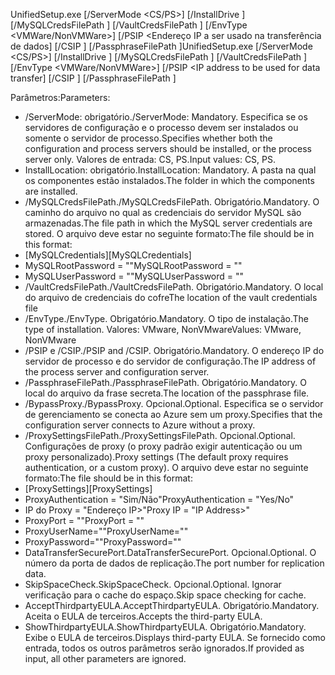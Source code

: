 <span data-ttu-id="2738a-101">UnifiedSetup.exe [/ServerMode <CS/PS>] [/InstallDrive <DriveLetter>] [/MySQLCredsFilePath <MySQL credentials file path>] [/VaultCredsFilePath <Vault credentials file path>] [/EnvType <VMWare/NonVMWare>] [/PSIP <Endereço IP a ser usado na transferência de dados] [/CSIP <IP address of CS to be registered with>] [/PassphraseFilePath <Passphrase file path>]</span><span class="sxs-lookup"><span data-stu-id="2738a-101">UnifiedSetup.exe [/ServerMode <CS/PS>] [/InstallDrive <DriveLetter>] [/MySQLCredsFilePath <MySQL credentials file path>] [/VaultCredsFilePath <Vault credentials file path>] [/EnvType <VMWare/NonVMWare>] [/PSIP <IP address to be used for data transfer] [/CSIP <IP address of CS to be registered with>] [/PassphraseFilePath <Passphrase file path>]</span></span>

<span data-ttu-id="2738a-102">Parâmetros:</span><span class="sxs-lookup"><span data-stu-id="2738a-102">Parameters:</span></span>

* <span data-ttu-id="2738a-103">/ServerMode: obrigatório.</span><span class="sxs-lookup"><span data-stu-id="2738a-103">/ServerMode: Mandatory.</span></span> <span data-ttu-id="2738a-104">Especifica se os servidores de configuração e o processo devem ser instalados ou somente o servidor de processo.</span><span class="sxs-lookup"><span data-stu-id="2738a-104">Specifies whether both the configuration and process servers should be installed, or the process server only.</span></span> <span data-ttu-id="2738a-105">Valores de entrada: CS, PS.</span><span class="sxs-lookup"><span data-stu-id="2738a-105">Input values: CS, PS.</span></span>
* <span data-ttu-id="2738a-106">InstallLocation: obrigatório.</span><span class="sxs-lookup"><span data-stu-id="2738a-106">InstallLocation: Mandatory.</span></span> <span data-ttu-id="2738a-107">A pasta na qual os componentes estão instalados.</span><span class="sxs-lookup"><span data-stu-id="2738a-107">The folder in which the components are installed.</span></span>
* <span data-ttu-id="2738a-108">/MySQLCredsFilePath.</span><span class="sxs-lookup"><span data-stu-id="2738a-108">/MySQLCredsFilePath.</span></span> <span data-ttu-id="2738a-109">Obrigatório.</span><span class="sxs-lookup"><span data-stu-id="2738a-109">Mandatory.</span></span> <span data-ttu-id="2738a-110">O caminho do arquivo no qual as credenciais do servidor MySQL são armazenadas.</span><span class="sxs-lookup"><span data-stu-id="2738a-110">The file path in which the MySQL server credentials are stored.</span></span> <span data-ttu-id="2738a-111">O arquivo deve estar no seguinte formato:</span><span class="sxs-lookup"><span data-stu-id="2738a-111">The file should be in this format:</span></span>
* <span data-ttu-id="2738a-112">[MySQLCredentials]</span><span class="sxs-lookup"><span data-stu-id="2738a-112">[MySQLCredentials]</span></span>
* <span data-ttu-id="2738a-113">MySQLRootPassword = "<Password>"</span><span class="sxs-lookup"><span data-stu-id="2738a-113">MySQLRootPassword = "<Password>"</span></span>
* <span data-ttu-id="2738a-114">MySQLUserPassword = "<Password>"</span><span class="sxs-lookup"><span data-stu-id="2738a-114">MySQLUserPassword = "<Password>"</span></span>
* <span data-ttu-id="2738a-115">/VaultCredsFilePath.</span><span class="sxs-lookup"><span data-stu-id="2738a-115">/VaultCredsFilePath.</span></span> <span data-ttu-id="2738a-116">Obrigatório.</span><span class="sxs-lookup"><span data-stu-id="2738a-116">Mandatory.</span></span> <span data-ttu-id="2738a-117">O local do arquivo de credenciais do cofre</span><span class="sxs-lookup"><span data-stu-id="2738a-117">The location of the vault credentials file</span></span>
* <span data-ttu-id="2738a-118">/EnvType.</span><span class="sxs-lookup"><span data-stu-id="2738a-118">/EnvType.</span></span> <span data-ttu-id="2738a-119">Obrigatório.</span><span class="sxs-lookup"><span data-stu-id="2738a-119">Mandatory.</span></span> <span data-ttu-id="2738a-120">O tipo de instalação.</span><span class="sxs-lookup"><span data-stu-id="2738a-120">The type of installation.</span></span> <span data-ttu-id="2738a-121">Valores: VMware, NonVMware</span><span class="sxs-lookup"><span data-stu-id="2738a-121">Values: VMware, NonVMware</span></span>
* <span data-ttu-id="2738a-122">/PSIP e /CSIP.</span><span class="sxs-lookup"><span data-stu-id="2738a-122">/PSIP and /CSIP.</span></span> <span data-ttu-id="2738a-123">Obrigatório.</span><span class="sxs-lookup"><span data-stu-id="2738a-123">Mandatory.</span></span> <span data-ttu-id="2738a-124">O endereço IP do servidor de processo e do servidor de configuração.</span><span class="sxs-lookup"><span data-stu-id="2738a-124">The IP address of the process server and configuration server.</span></span>
* <span data-ttu-id="2738a-125">/PassphraseFilePath.</span><span class="sxs-lookup"><span data-stu-id="2738a-125">/PassphraseFilePath.</span></span> <span data-ttu-id="2738a-126">Obrigatório.</span><span class="sxs-lookup"><span data-stu-id="2738a-126">Mandatory.</span></span> <span data-ttu-id="2738a-127">O local do arquivo da frase secreta.</span><span class="sxs-lookup"><span data-stu-id="2738a-127">The location of the passphrase file.</span></span>
* <span data-ttu-id="2738a-128">/BypassProxy.</span><span class="sxs-lookup"><span data-stu-id="2738a-128">/BypassProxy.</span></span> <span data-ttu-id="2738a-129">Opcional.</span><span class="sxs-lookup"><span data-stu-id="2738a-129">Optional.</span></span> <span data-ttu-id="2738a-130">Especifica se o servidor de gerenciamento se conecta ao Azure sem um proxy.</span><span class="sxs-lookup"><span data-stu-id="2738a-130">Specifies that the configuration server connects to Azure without a proxy.</span></span>
* <span data-ttu-id="2738a-131">/ProxySettingsFilePath.</span><span class="sxs-lookup"><span data-stu-id="2738a-131">/ProxySettingsFilePath.</span></span> <span data-ttu-id="2738a-132">Opcional.</span><span class="sxs-lookup"><span data-stu-id="2738a-132">Optional.</span></span> <span data-ttu-id="2738a-133">Configurações de proxy (o proxy padrão exigir autenticação ou um proxy personalizado).</span><span class="sxs-lookup"><span data-stu-id="2738a-133">Proxy settings (The default proxy requires authentication, or a custom proxy).</span></span> <span data-ttu-id="2738a-134">O arquivo deve estar no seguinte formato:</span><span class="sxs-lookup"><span data-stu-id="2738a-134">The file should be in this format:</span></span>
* <span data-ttu-id="2738a-135">[ProxySettings]</span><span class="sxs-lookup"><span data-stu-id="2738a-135">[ProxySettings]</span></span>
* <span data-ttu-id="2738a-136">ProxyAuthentication = "Sim/Não"</span><span class="sxs-lookup"><span data-stu-id="2738a-136">ProxyAuthentication = "Yes/No"</span></span>
* <span data-ttu-id="2738a-137">IP do Proxy = "Endereço IP>"</span><span class="sxs-lookup"><span data-stu-id="2738a-137">Proxy IP = "IP Address>"</span></span>
* <span data-ttu-id="2738a-138">ProxyPort = "<Port>"</span><span class="sxs-lookup"><span data-stu-id="2738a-138">ProxyPort = "<Port>"</span></span>
* <span data-ttu-id="2738a-139">ProxyUserName="<User Name>"</span><span class="sxs-lookup"><span data-stu-id="2738a-139">ProxyUserName="<User Name>"</span></span>
* <span data-ttu-id="2738a-140">ProxyPassword="<Password>"</span><span class="sxs-lookup"><span data-stu-id="2738a-140">ProxyPassword="<Password>"</span></span>
* <span data-ttu-id="2738a-141">DataTransferSecurePort.</span><span class="sxs-lookup"><span data-stu-id="2738a-141">DataTransferSecurePort.</span></span> <span data-ttu-id="2738a-142">Opcional.</span><span class="sxs-lookup"><span data-stu-id="2738a-142">Optional.</span></span> <span data-ttu-id="2738a-143">O número da porta de dados de replicação.</span><span class="sxs-lookup"><span data-stu-id="2738a-143">The port number for replication data.</span></span>
* <span data-ttu-id="2738a-144">SkipSpaceCheck.</span><span class="sxs-lookup"><span data-stu-id="2738a-144">SkipSpaceCheck.</span></span> <span data-ttu-id="2738a-145">Opcional.</span><span class="sxs-lookup"><span data-stu-id="2738a-145">Optional.</span></span> <span data-ttu-id="2738a-146">Ignorar verificação para o cache do espaço.</span><span class="sxs-lookup"><span data-stu-id="2738a-146">Skip space checking for cache.</span></span>
* <span data-ttu-id="2738a-147">AcceptThirdpartyEULA.</span><span class="sxs-lookup"><span data-stu-id="2738a-147">AcceptThirdpartyEULA.</span></span> <span data-ttu-id="2738a-148">Obrigatório.</span><span class="sxs-lookup"><span data-stu-id="2738a-148">Mandatory.</span></span> <span data-ttu-id="2738a-149">Aceita o EULA de terceiros.</span><span class="sxs-lookup"><span data-stu-id="2738a-149">Accepts the third-party EULA.</span></span>
* <span data-ttu-id="2738a-150">ShowThirdpartyEULA.</span><span class="sxs-lookup"><span data-stu-id="2738a-150">ShowThirdpartyEULA.</span></span> <span data-ttu-id="2738a-151">Obrigatório.</span><span class="sxs-lookup"><span data-stu-id="2738a-151">Mandatory.</span></span> <span data-ttu-id="2738a-152">Exibe o EULA de terceiros.</span><span class="sxs-lookup"><span data-stu-id="2738a-152">Displays third-party EULA.</span></span> <span data-ttu-id="2738a-153">Se fornecido como entrada, todos os outros parâmetros serão ignorados.</span><span class="sxs-lookup"><span data-stu-id="2738a-153">If provided as input, all other parameters are ignored.</span></span>
